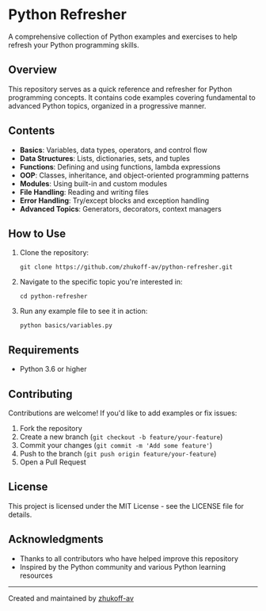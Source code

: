 # Python Refresher

A comprehensive collection of Python examples and exercises to help refresh your Python programming skills.

## Overview

This repository serves as a quick reference and refresher for Python programming concepts. It contains code examples covering fundamental to advanced Python topics, organized in a progressive manner.

## Contents

- **Basics**: Variables, data types, operators, and control flow
- **Data Structures**: Lists, dictionaries, sets, and tuples
- **Functions**: Defining and using functions, lambda expressions
- **OOP**: Classes, inheritance, and object-oriented programming patterns
- **Modules**: Using built-in and custom modules
- **File Handling**: Reading and writing files
- **Error Handling**: Try/except blocks and exception handling
- **Advanced Topics**: Generators, decorators, context managers

## How to Use

1. Clone the repository:
   ```
   git clone https://github.com/zhukoff-av/python-refresher.git
   ```

2. Navigate to the specific topic you're interested in:
   ```
   cd python-refresher
   ```

3. Run any example file to see it in action:
   ```
   python basics/variables.py
   ```

## Requirements

- Python 3.6 or higher

## Contributing

Contributions are welcome! If you'd like to add examples or fix issues:

1. Fork the repository
2. Create a new branch (`git checkout -b feature/your-feature`)
3. Commit your changes (`git commit -m 'Add some feature'`)
4. Push to the branch (`git push origin feature/your-feature`)
5. Open a Pull Request

## License

This project is licensed under the MIT License - see the LICENSE file for details.

## Acknowledgments

- Thanks to all contributors who have helped improve this repository
- Inspired by the Python community and various Python learning resources

---

Created and maintained by [zhukoff-av](https://github.com/zhukoff-av)